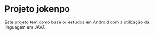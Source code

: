 # Projeto jokenpo
 Este projeto tem como base os estudos em Android com a utilização da linguagem em JAVA
